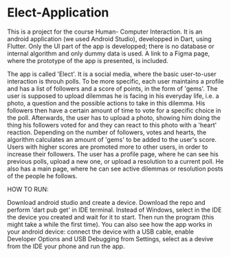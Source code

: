 # Elect-Application
This is a project for the course Human- Computer Interaction. It is an android application (we used Android Studio), developped in Dart, using Flutter. Only the UI part of the app is developped; there is no database or internal algorithm and only dummy data is used.
A link to a Figma page, where the prototype of the app is presented, is included.

The app is called 'Elect'. It is a social media, where the basic user-to-user interaction is throuh polls. To be more specific, each user maintains a profile and has a list of followers and a score of points, in the form of 'gems'. The user is supposed to upload dilemmas he is facing in his everyday life, i.e. a photo, a question and the possible actions to take in this dilemma. His followers then have a certain amount of time to vote for a specific choice in the poll. Afterwards, the user has to upload a photo, showing him doing the thing his followers voted for and they can react to this photo with a 'heart' reaction. Depending on the number of followers, votes and hearts, the algorithm calculates an amount of 'gems' to be added to the user's score. Users with higher scores are promoted more to other users, in order to increase their followers. The user has a profile page, where he can see his previous polls, upload a new one, or upload a resolution to a current poll. He also has a main page, where he can see active dilemmas or resolution posts of the people he follows.

HOW TO RUN:

Download android studio and create a device. Download the repo and perform 'dart pub get' in IDE terminal. Instead of Windows, select in the IDE the device you created and wait for it to start. Then run the program (this might take a while the first time). 
You can also see how the app works in your android device: connect the device with a USB cable, enable Developer Options and USB Debugging from Settings, select as a devive from the IDE your phone and run the app.

